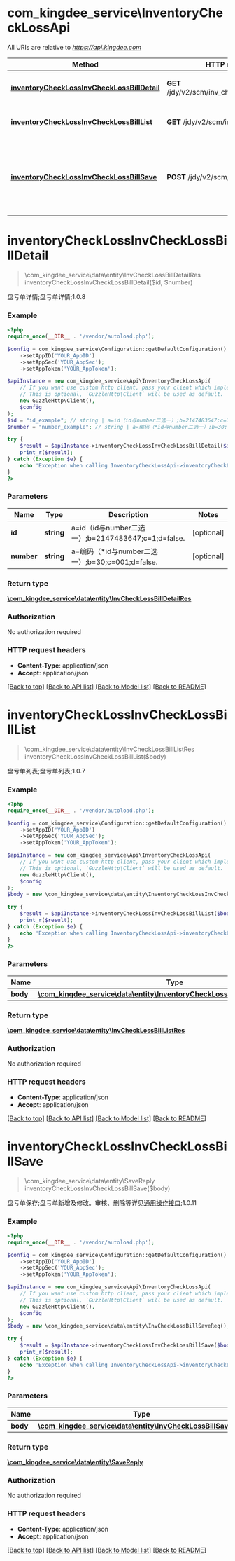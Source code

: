 # com_kingdee_service\InventoryCheckLossApi

All URIs are relative to *https://api.kingdee.com*

Method | HTTP request | Description
------------- | ------------- | -------------
[**inventoryCheckLossInvCheckLossBillDetail**](InventoryCheckLossApi.md#inventoryCheckLossInvCheckLossBillDetail) | **GET** /jdy/v2/scm/inv_check_loss_bill_detail | 盘亏单详情;盘亏单详情;1.0.8
[**inventoryCheckLossInvCheckLossBillList**](InventoryCheckLossApi.md#inventoryCheckLossInvCheckLossBillList) | **GET** /jdy/v2/scm/inv_check_loss_bill | 盘亏单列表;盘亏单列表;1.0.7
[**inventoryCheckLossInvCheckLossBillSave**](InventoryCheckLossApi.md#inventoryCheckLossInvCheckLossBillSave) | **POST** /jdy/v2/scm/inv_check_loss_bill | 盘亏单保存;盘亏单新增及修改。审核、删除等详见[通用操作接口](https://open.jdy.com/#/files/api/detail?index&#x3D;2&amp;categrayId&#x3D;3cc8ee9a663e11eda5c84b5d383a2b93&amp;id&#x3D;9e804b8c712511eda0b39f724d124b07);1.0.11


# **inventoryCheckLossInvCheckLossBillDetail**
> \com_kingdee_service\data\entity\InvCheckLossBillDetailRes inventoryCheckLossInvCheckLossBillDetail($id, $number)

盘亏单详情;盘亏单详情;1.0.8

### Example
```php
<?php
require_once(__DIR__ . '/vendor/autoload.php');

$config = com_kingdee_service\Configuration::getDefaultConfiguration()
    ->setAppID('YOUR_AppID')
    ->setAppSec('YOUR_AppSec');
    ->setAppToken('YOUR_AppToken');

$apiInstance = new com_kingdee_service\Api\InventoryCheckLossApi(
    // If you want use custom http client, pass your client which implements `GuzzleHttp\ClientInterface`.
    // This is optional, `GuzzleHttp\Client` will be used as default.
    new GuzzleHttp\Client(),
    $config
);
$id = "id_example"; // string | a=id（id与number二选一）;b=2147483647;c=1;d=false.
$number = "number_example"; // string | a=编码（*id与number二选一）;b=30;c=001;d=false.

try {
    $result = $apiInstance->inventoryCheckLossInvCheckLossBillDetail($id, $number);
    print_r($result);
} catch (Exception $e) {
    echo 'Exception when calling InventoryCheckLossApi->inventoryCheckLossInvCheckLossBillDetail: ', $e->getMessage(), PHP_EOL;
}
?>
```

### Parameters

Name | Type | Description  | Notes
------------- | ------------- | ------------- | -------------
 **id** | **string**| a&#x3D;id（id与number二选一）;b&#x3D;2147483647;c&#x3D;1;d&#x3D;false. | [optional]
 **number** | **string**| a&#x3D;编码（*id与number二选一）;b&#x3D;30;c&#x3D;001;d&#x3D;false. | [optional]

### Return type

[**\com_kingdee_service\data\entity\InvCheckLossBillDetailRes**](../Model/InvCheckLossBillDetailRes.md)

### Authorization

No authorization required

### HTTP request headers

 - **Content-Type**: application/json
 - **Accept**: application/json

[[Back to top]](#) [[Back to API list]](../../README.md#documentation-for-api-endpoints) [[Back to Model list]](../../README.md#documentation-for-models) [[Back to README]](../../README.md)

# **inventoryCheckLossInvCheckLossBillList**
> \com_kingdee_service\data\entity\InvCheckLossBillListRes inventoryCheckLossInvCheckLossBillList($body)

盘亏单列表;盘亏单列表;1.0.7

### Example
```php
<?php
require_once(__DIR__ . '/vendor/autoload.php');

$config = com_kingdee_service\Configuration::getDefaultConfiguration()
    ->setAppID('YOUR_AppID')
    ->setAppSec('YOUR_AppSec');
    ->setAppToken('YOUR_AppToken');

$apiInstance = new com_kingdee_service\Api\InventoryCheckLossApi(
    // If you want use custom http client, pass your client which implements `GuzzleHttp\ClientInterface`.
    // This is optional, `GuzzleHttp\Client` will be used as default.
    new GuzzleHttp\Client(),
    $config
);
$body = new \com_kingdee_service\data\entity\InventoryCheckLossInvCheckLossBillListReq(); // \com_kingdee_service\data\entity\InventoryCheckLossInvCheckLossBillListReq | 

try {
    $result = $apiInstance->inventoryCheckLossInvCheckLossBillList($body);
    print_r($result);
} catch (Exception $e) {
    echo 'Exception when calling InventoryCheckLossApi->inventoryCheckLossInvCheckLossBillList: ', $e->getMessage(), PHP_EOL;
}
?>
```

### Parameters

Name | Type | Description  | Notes
------------- | ------------- | ------------- | -------------
 **body** | [**\com_kingdee_service\data\entity\InventoryCheckLossInvCheckLossBillListReq**](../Model/InventoryCheckLossInvCheckLossBillListReq.md)|  | [optional]

### Return type

[**\com_kingdee_service\data\entity\InvCheckLossBillListRes**](../Model/InvCheckLossBillListRes.md)

### Authorization

No authorization required

### HTTP request headers

 - **Content-Type**: application/json
 - **Accept**: application/json

[[Back to top]](#) [[Back to API list]](../../README.md#documentation-for-api-endpoints) [[Back to Model list]](../../README.md#documentation-for-models) [[Back to README]](../../README.md)

# **inventoryCheckLossInvCheckLossBillSave**
> \com_kingdee_service\data\entity\SaveReply inventoryCheckLossInvCheckLossBillSave($body)

盘亏单保存;盘亏单新增及修改。审核、删除等详见[通用操作接口](https://open.jdy.com/#/files/api/detail?index=2&categrayId=3cc8ee9a663e11eda5c84b5d383a2b93&id=9e804b8c712511eda0b39f724d124b07);1.0.11

### Example
```php
<?php
require_once(__DIR__ . '/vendor/autoload.php');

$config = com_kingdee_service\Configuration::getDefaultConfiguration()
    ->setAppID('YOUR_AppID')
    ->setAppSec('YOUR_AppSec');
    ->setAppToken('YOUR_AppToken');

$apiInstance = new com_kingdee_service\Api\InventoryCheckLossApi(
    // If you want use custom http client, pass your client which implements `GuzzleHttp\ClientInterface`.
    // This is optional, `GuzzleHttp\Client` will be used as default.
    new GuzzleHttp\Client(),
    $config
);
$body = new \com_kingdee_service\data\entity\InvCheckLossBillSaveReq(); // \com_kingdee_service\data\entity\InvCheckLossBillSaveReq | 

try {
    $result = $apiInstance->inventoryCheckLossInvCheckLossBillSave($body);
    print_r($result);
} catch (Exception $e) {
    echo 'Exception when calling InventoryCheckLossApi->inventoryCheckLossInvCheckLossBillSave: ', $e->getMessage(), PHP_EOL;
}
?>
```

### Parameters

Name | Type | Description  | Notes
------------- | ------------- | ------------- | -------------
 **body** | [**\com_kingdee_service\data\entity\InvCheckLossBillSaveReq**](../Model/InvCheckLossBillSaveReq.md)|  |

### Return type

[**\com_kingdee_service\data\entity\SaveReply**](../Model/SaveReply.md)

### Authorization

No authorization required

### HTTP request headers

 - **Content-Type**: application/json
 - **Accept**: application/json

[[Back to top]](#) [[Back to API list]](../../README.md#documentation-for-api-endpoints) [[Back to Model list]](../../README.md#documentation-for-models) [[Back to README]](../../README.md)

